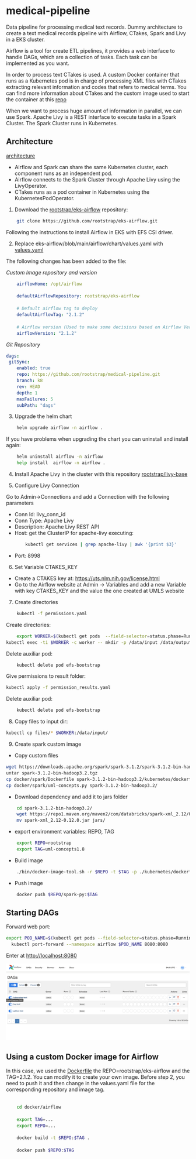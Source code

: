 # medical-pipeline

Data pipeline for processing medical text records. Dummy architecture to create a text medical records pipeline with Airflow, CTakes, Spark and Livy in a EKS cluster. 

Airflow is a tool for create ETL pipelines, it provides a web interface to handle DAGs, which are a collection of tasks. Each task can be implemented as you want.    

In order to process text CTakes is used. A custom Docker container that runs as a Kubernetes pod is in charge of processing XML files with CTakes extracting relevant information and codes that refers to medical terms.  You can find more information about CTakes and the custom image used to start the container at this [repo](https://github.com/rootstrap/ctakes)

When we want to process huge amount of information in parallel, we can use Spark. Apache Livy is a REST interface to execute tasks in a Spark Cluster. The Spark Cluster runs in Kubernetes.  

## Architecture 

[architecture](images/architecture.jpg)

- Airflow and Spark can share the same Kubernetes cluster, each component runs as an independent pod. 
- Airflow connects to the Spark Cluster through Apache Livy using the LivyOperator. 
- CTakes runs as a pod container in Kubernetes using the KubernetesPodOperator.

1. Download the [rootstrap/eks-airflow](https://github.com/rootstrap/eks-airflow) repository: 

```bash 
	git clone https://github.com/rootstrap/eks-airflow.git
```
Following the instructions to install Airflow in EKS with EFS CSI driver. 

2. Replace  eks-airflow/blob/main/airflow/chart/values.yaml with [values.yaml](values.yaml)

The following changes has been added to the file:

*Custom Image repository and version*    

```yaml 
	airflowHome: /opt/airflow

	defaultAirflowRepository: rootstrap/eks-airflow

	# Default airflow tag to deploy
	defaultAirflowTag: "2.1.2"

	# Airflow version (Used to make some decisions based on Airflow Version being deployed)
	airflowVersion: "2.1.2"
```

*Git Repository* 

```yaml
dags:
 gitSync:
    enabled: true
    repo: https://github.com/rootstrap/medical-pipeline.git
    branch: k8
    rev: HEAD
    depth: 1
    maxFailures: 5
    subPath: "dags"
```


3. Upgrade the helm chart
```bash 
	helm upgrade airflow -n airflow .            
```

If you have problems when upgrading the chart you can uninstall and install again: 
```bash 
	helm uninstall airflow -n airflow 
	help install  airflow -n airflow .         
```

4. Install Apache Livy in the cluster with this repository [rootstrap/livy-base](https://github.com/rootstrap/livy-base)

5. Configure Livy Connection

Go to Admin->Connections and add a Connection with the following parameters

- Conn Id: livy_conn_id
- Conn Type: Apache Livy
- Description: Apache Livy REST API
- Host: get the ClusterIP for apache-livy executing: 
	```bash
		kubectl get services | grep apache-livy | awk '{print $3}'
	```
- Port: 8998

6. Set Variable CTAKES_KEY 
- Create a CTAKES key at: https://uts.nlm.nih.gov/license.html 
- Go to the Airflow website at Admin -> Variables and add a new Variable with key CTAKES_KEY and the value the one created at UMLS website 

7. Create directories 

```bash 
	kubectl -f permissions.yaml 
```

Create directories:   

```bash 
	export WORKER=$(kubectl get pods  --field-selector=status.phase=Running | grep worker |  awk '{print $1}')
kubectl exec -ti $WORKER -c worker -- mkdir -p /data/input /data/output /data/results
```

Delete auxiliar pod:   

```bash 
	kubectl delete pod efs-bootstrap     
```

Give permissions to result folder: 

```bash 
kubectl apply -f permission_results.yaml 
```

Delete auxiliar pod:   

```bash 
	kubectl delete pod efs-bootstrap     
```

8. Copy files to input dir: 
```bash 
kubectl cp files/* $WORKER:/data/input/
```

9. Create spark custom image 
- Copy custom files

```bash 
wget https://downloads.apache.org/spark/spark-3.1.2/spark-3.1.2-bin-hadoop3.2.tgz 
untar spark-3.1.2-bin-hadoop3.2.tgz 
cp docker/spark/Dockerfile spark-3.1.2-bin-hadoop3.2/kubernetes/dockerfiles/spark/bindings/python/Dockerfile
cp docker/spark/uml-concepts.py spark-3.1.2-bin-hadoop3.2/ 
```

- Download dependency and add it to jars folder 
```bash
	cd spark-3.1.2-bin-hadoop3.2/ 
	wget https://repo1.maven.org/maven2/com/databricks/spark-xml_2.12/0.12.0/spark-xml_2.12-0.12.0.jar .
	mv spark-xml_2.12-0.12.0.jar jars/
```

- export environment variables: REPO, TAG
```bash
	export REPO=rootstrap
	export TAG=uml-concepts1.8
```

- Build image 
```bash
    ./bin/docker-image-tool.sh -r $REPO -t $TAG -p ./kubernetes/dockerfiles/spark/bindings/python/Dockerfile build
```

- Push image
```bash 
	docker push $REPO/spark-py:$TAG
```


## Starting DAGs 

Forward web port: 
```bash 
export POD_NAME=$(kubectl get pods --field-selector=status.phase=Running -o go-template --template '{{range .items}}{{.metadata.name}}{{"\n"}}{{end}}' | grep 'web')
  kubectl port-forward --namespace airflow $POD_NAME 8080:8080

```   

Enter at [http://localhost:8080](http://localhost:8080)

![DAGs](images/DAGs.png)

## Using a custom Docker image for Airflow 

In this case, we used the [Dockerfile](docker/airflow/Dockerfile) the REPO=rootstrap/eks-airflow and the TAG=2.1.2.
You can modify it to create your own image. Before step 2, you need to push it and then change in the values.yaml file for the corresponding repository and image tag.

```bash 

	cd docker/airflow 

	export TAG=... 
	export REPO=...

	docker build -t $REPO:$TAG .

	docker push $REPO:$TAG 
```
